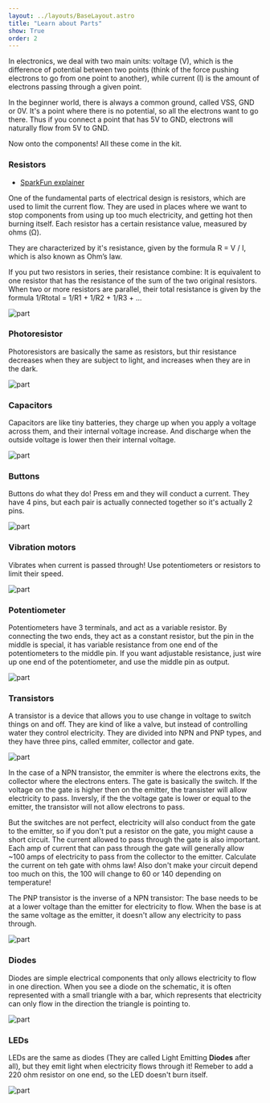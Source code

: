 ```yaml
---
layout: ../layouts/BaseLayout.astro
title: "Learn about Parts"
show: True
order: 2
---
```


In electronics, we deal with two main units: voltage (V), which is the difference of potential between two points (think of the force pushing electrons to go from one point to another), while current (I) is the amount of electrons passing through a given point.

In the beginner world, there is always a common ground, called VSS, GND or 0V. It's a point where there is no potential, so all the electrons want to go there. Thus if you connect a point that has 5V to GND, electrons will naturally flow from 5V to GND.

Now onto the components! All these come in the kit.

### Resistors

- [SparkFun explainer](https://learn.sparkfun.com/tutorials/resistors/all)

One of the fundamental parts of electrical design is resistors, which are used to limit the current flow. They are used in places where we want to stop components from using up too much electricity, and getting hot then burning itself. Each resistor has a certain resistance value, measured by ohms (Ω).

They are characterized by it's resistance, given by the formula R = V / I, which is also known as Ohm’s law.

If you put two resistors in series, their resistance combine: It is equivalent to one resistor that has the resistance of the sum of the two original resistors. When two or more resistors are parallel, their total resistance is given by the formula 1/Rtotal = 1/R1 + 1/R2 + 1/R3 + ...

![part](/tutorial/resistor.png)

### Photoresistor

Photoresistors are basically the same as resistors, but thir resistance decreases when they are subject to light, and increases when they are in the dark.

![part](/tutorial/photoresistor.png)

### Capacitors

Capacitors are like tiny batteries, they charge up when you apply a voltage across them, and their internal voltage increase. And discharge when the outside voltage is lower then their internal voltage.

![part](/tutorial/capacitor.png)

### Buttons

Buttons do what they do! Press em and they will conduct a current. They have 4 pins, but each pair is actually connected together so it's actually 2 pins.

![part](/tutorial/button.png)

### Vibration motors

Vibrates when current is passed through! Use potentiometers or resistors to limit their speed.

![part](/tutorial/motor.png)

### Potentiometer

Potentiometers have 3 terminals, and act as a variable resistor. By connecting the two ends, they act as a constant resistor, but the pin in the middle is special, it has variable resistance from one end of the potentiometers to the middle pin. If you want adjustable resistance, just wire up one end of the potentiometer, and use the middle pin as output.

![part](/tutorial/potentiometer.png)

### Transistors

A transistor is a device that allows you to use change in voltage to switch things on and off. They are kind of like a valve, but instead of controlling water they control electricity. They are divided into NPN and PNP types, and they have three pins, called emmiter, collector and gate.

![part](https://hc-cdn.hel1.your-objectstorage.com/s/v3/a381d42773bcd403a74388d6688b6665c933234b_image.png)

In the case of a NPN transistor, the emmiter is where the electrons exits, the collector where the electrons enters. The gate is basically the switch. If the voltage on the gate is higher then on the emitter, the transister will allow electricity to pass. Inversly, if the the voltage gate is lower or equal to the emitter, the transistor will not allow electrons to pass.

But the switches are not perfect, electricity will also conduct from the gate to the emitter, so if you don't put a resistor on the gate, you might cause a short circuit. The current allowed to pass through the gate is also important. Each amp of current that can pass through the gate will generally allow ~100 amps of electricity to pass from the collector to the emitter. Calculate the current on teh gate with ohms law! Also don't make your circuit depend too much on this, the 100 will change to 60 or 140 depending on temperature!

The PNP transistor is the inverse of a NPN transistor: The base needs to be at a lower voltage than the emitter for electricity to flow. When the base is at the same voltage as the emitter, it doesn't allow any electricity to pass through.

![part](/tutorial/transistor.png)

### Diodes

Diodes are simple electrical components that only allows electricity to flow in one direction. When you see a diode on the schematic, it is often represented with a small triangle with a bar, which represents that electricity can only flow in the direction the triangle is pointing to.

![part](/tutorial/diode.png)

### LEDs

LEDs are the same as diodes (They are called Light Emitting **Diodes** after all), but they emit light when electricity flows through it! Remeber to add a 220 ohm resistor on one end, so the LED doesn't burn itself.

![part](/tutorial/led.png)

